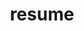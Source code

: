---
layout: redirect
permalink: /resume/
title: resume
external_url: https://github.com/JacobFV/jacobfv.github.io/raw/source/assets/pdf/Resume.pdf
nav: true
---